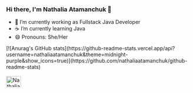 ### Hi there, I'm Nathalia Atamanchuk 👋

- 🌱 I’m currently working as Fullstack Java Developer
- ☕ I’m currently learning Java 
- 😄 Pronouns: She/Her

<div>
[![Anurag's GitHub stats](https://github-readme-stats.vercel.app/api?username=nathaliaatamanchuk&theme=midnight-purple&show_icons=true)](https://github.com/nathaliaatamanchuk/github-readme-stats)
</div>

<div style= "display: inline_block"><br>
  <img align="center" alt="Nathalia-Java" height="30" width="40" src="https://img.shields.io/badge/Java-ED8B00?style=for-the-badge&logo=openjdk&logoColor=white">
